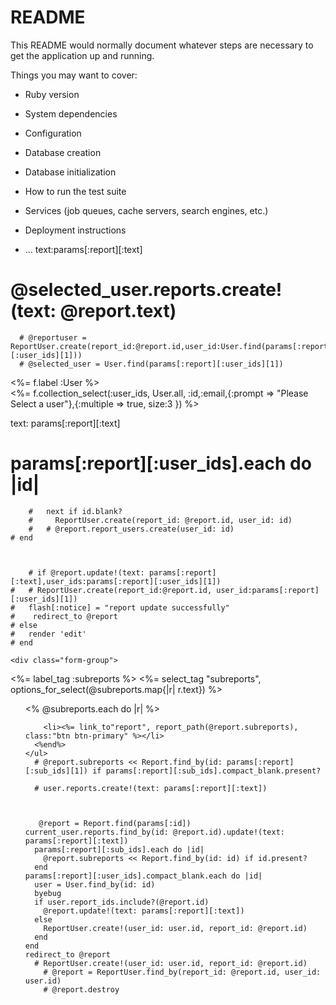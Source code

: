 # README

This README would normally document whatever steps are necessary to get the
application up and running.

Things you may want to cover:

* Ruby version

* System dependencies

* Configuration

* Database creation

* Database initialization

* How to run the test suite

* Services (job queues, cache servers, search engines, etc.)

* Deployment instructions

* ...
text:params[:report][:text]

 # @selected_user.reports.create!(text: @report.text)
      # @reportuser = ReportUser.create(report_id:@report.id,user_id:User.find(params[:report][:user_ids][1]))
      # @selected_user = User.find(params[:report][:user_ids][1])

  <div class="field">
    <%= f.label :User %><br/> 
    <%= f.collection_select(:user_ids, User.all, :id,:email,{:prompt => "Please Select a user"},{:multiple => true, size:3 }) %>
  </div>

  text: params[:report][:text]

   # params[:report][:user_ids].each do |id|
        #   next if id.blank?
        #     ReportUser.create(report_id: @report.id, user_id: id)  
        #   # @report.report_users.create(user_id: id)
    # end



        # if @report.update!(text: params[:report][:text],user_ids:params[:report][:user_ids][1])
    #   # ReportUser.create(report_id:@report.id, user_id:params[:report][:user_ids][1])
    #   flash[:notice] = "report update successfully"
    #    redirect_to @report
    # else 
    #   render 'edit'
    # end

    <div class="form-group">
  <%= label_tag :subreports %>
  <%=  select_tag "subreports", options_for_select(@subreports.map{|r| r.text}) %> 
</div>


<ul>
      <% @subreports.each do |r| %>
        
        <li><%= link_to"report", report_path(@report.subreports), class:"btn btn-primary" %></li>
      <%end%>
    </ul>
      # @report.subreports << Report.find_by(id: params[:report][:sub_ids][1]) if params[:report][:sub_ids].compact_blank.present?

      # user.reports.create!(text: params[:report][:text])



       @report = Report.find(params[:id])
    current_user.reports.find_by(id: @report.id).update!(text: params[:report][:text])
      params[:report][:sub_ids].each do |id|
        @report.subreports << Report.find_by(id: id) if id.present?
      end
    params[:report][:user_ids].compact_blank.each do |id|
      user = User.find_by(id: id)
      byebug
      if user.report_ids.include?(@report.id)
        @report.update!(text: params[:report][:text])
      else
        ReportUser.create!(user_id: user.id, report_id: @report.id)
      end
    end
    redirect_to @report
      # ReportUser.create!(user_id: user.id, report_id: @report.id)
        # @report = ReportUser.find_by(report_id: @report.id, user_id: user.id)
        # @report.destroy